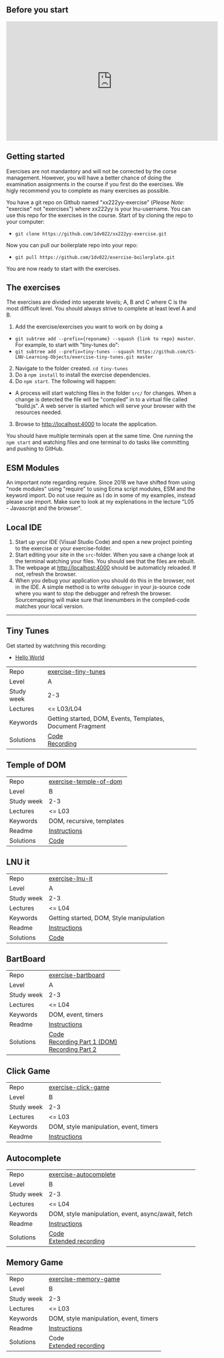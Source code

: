 ## Before you start

<iframe width="560" height="315" src="https://www.youtube.com/embed/329IAoTGrsg" frameborder="0" allow="autoplay; encrypted-media" allowfullscreen></iframe>


## Getting started
Exercises are not mandantory and will not be corrected by the corse management. However, you will have a better chance of doing the examination assignments in the course if you first do the exercises. We higly recommend you to complete as many exercises as possible.

You have a git repo on Github named "xx222yy-exercise" (*Please Note*: "exercise" not "exercises") where xx222yy is your lnu-username. You can use this repo for the exercises in the course. Start of by cloning the repo to your computer:
* `git clone https://github.com/1dv022/xx222yy-exercise.git`

Now you can pull our boilerplate repo into your repo:
* `git pull https://github.com/1dv022/exercise-boilerplate.git`

You are now ready to start with the exercises.

## The exercises

The exercises are divided into seperate levels; A, B and C where C is the most difficult level. You should always strive to complete at least level A and B.

1. Add the exercise/exercises you want to work on by doing a 
 * `git subtree add --prefix={reponame} --squash {link to repo} master`. For example, to start with "tiny-tunes do": 
 * `git subtree add --prefix=tiny-tunes --squash https://github.com/CS-LNU-Learning-Objects/exercise-tiny-tunes.git master`
2. Navigate to the folder created. `cd tiny-tunes`
3. Do a `npm install` to install the exercise dependencies. 
2. Do `npm start`. The following will happen:
  * A process will start watching files in the folder `src/` for changes. When a change is detected the file will be "compiled" in to a virtual file called "build.js". A web server is started which will serve your browser with the resources needed.
3. Browse to [http://localhost:4000](http://localhost:4000) to locate the application.

You should have multiple terminals open at the same time. One running the `npm start` and watching files and one terminal to do tasks like committing and pushing to GitHub. 

## ESM Modules
An important note regarding require. Since 2018 we have shifted from using "node modules" using "require" to using Ecma script modules, ESM and the keyword import. Do not use require as I do in some of my examples, instead please use import. Make sure to look at my explenations in the lecture "L05 - Javascript and the browser".

## Local IDE
1. Start up your IDE (Visual Studio Code) and open a new project pointing to the exercise or your exercise-folder. 
2. Start editing your site in the `src`-folder. When you save a change look at the terminal watching your files. You should see that the files are rebuilt. 
3. The webpage at [http://localhost:4000](http://localhost:4000) should be automaticly reloaded. If not, refresh the browser.
4. When you debug your application you should do this in the browser, not in the IDE. A simple method is to write `debugger` in your js-source code where you want to stop the debugger and refresh the browser. Sourcemapping will make sure that linenumbers in the compiled-code matches your local version.

***

## Tiny Tunes
Get started by watchning this recording:

* [Hello World](https://youtu.be/6hulSdvn3Mg)

|  |  |
| ------------- | ------------- |
|  Repo | [exercise-tiny-tunes](https://github.com/CS-LNU-Learning-Objects/exercise-tiny-tunes) |
| Level  | A  |
| Study week  | 2-3 |
| Lectures| <= L03/L04 |
| Keywords| Getting started, DOM, Events, Templates, Document Fragment|
| Solutions | [Code](#)<br>[Recording](https://youtu.be/62MHJjvvur4)|

## Temple of DOM
|  |  |
| ------------- | ------------- |
|  Repo | [exercise-temple-of-dom](https://github.com/CS-LNU-Learning-Objects/exercise-temple-of-dom) |
| Level  | B  |
| Study week  | 2-3 |
| Lectures| <= L03 |
| Keywords| DOM, recursive, templates|
| Readme | [Instructions](https://github.com/CS-LNU-Learning-Objects/exercise-temple-of-dom/blob/master/README.md)|
| Solutions | [Code](https://github.com/CS-LNU-Learning-Objects/exercise-temple-of-dom/tree/solution)|

## LNU it
|  |  |
| ------------- | ------------- |
|  Repo | [exercise-lnu-it](https://github.com/CS-LNU-Learning-Objects/exercise-lnu-it) |
| Level  | A  |
| Study week  | 2-3 |
| Lectures| <= L04 |
| Keywords| Getting started, DOM, Style manipulation|
| Readme | [Instructions](https://github.com/CS-LNU-Learning-Objects/exercise-lnu-it/blob/master/README.md)|
| Solutions | [Code](https://github.com/CS-LNU-Learning-Objects/exercise-lnu-it/tree/solution)|


## BartBoard
|  |  |
| ------------- | ------------- |
|  Repo | [exercise-bartboard](https://github.com/CS-LNU-Learning-Objects/exercise-bartboard) |
| Level  | A  |
| Study week  | 2-3 |
| Lectures| <= L04 |
| Keywords| DOM, event, timers|
| Readme | [Instructions](https://github.com/1dv022/exercise/blob/bartboard/exercise/bartboard/README.md)|
| Solutions | [Code](https://github.com/CS-LNU-Learning-Objects/exercise-bartboard/tree/solution)<br>[Recording Part 1 (DOM)](https://youtu.be/jBLruMu5pOs)<br>[Recording Part 2](https://youtu.be/7fAUyQJsOLQ)|


## Click Game
|  |  |
| ------------- | ------------- |
|  Repo | [exercise-click-game](https://github.com/CS-LNU-Learning-Objects/exercise-click-game) |
| Level  | B  |
| Study week  | 2-3 |
| Lectures| <= L03 |
| Keywords| DOM, style manipulation, event, timers|
| Readme | [Instructions](https://github.com/CS-LNU-Learning-Objects/exercise-click-game/blob/master/README.md)|

## Autocomplete
|  |  |
| ------------- | ------------- |
|  Repo | [exercise-autocomplete](https://github.com/CS-LNU-Learning-Objects/exercise-autocomplete) |
| Level  | B  |
| Study week  | 2-3 |
| Lectures| <= L04 |
| Keywords| DOM, style manipulation, event, async/await, fetch|
| Readme | [Instructions](https://github.com/CS-LNU-Learning-Objects/exercise-autocomplete/blob/master/README.md)|
| Solutions | [Code](https://github.com/CS-LNU-Learning-Objects/exercise-autocomplete/tree/solution)<br>[Extended recording](https://youtu.be/akFlBJh5J1U)|

## Memory Game
|  |  |
| ------------- | ------------- |
|  Repo | [exercise-memory-game](https://github.com/CS-LNU-Learning-Objects/exercise-memory-game) |
| Level  | B  |
| Study week  | 2-3 |
| Lectures| <= L03 |
| Keywords| DOM, style manipulation, event, timers|
| Readme | [Instructions](https://github.com/1dv022/exercise/blob/memory/exercise/memory/README.md)|
| Solutions | Code<br>[Extended recording](https://youtu.be/8Mt0Buk3rK0)|

